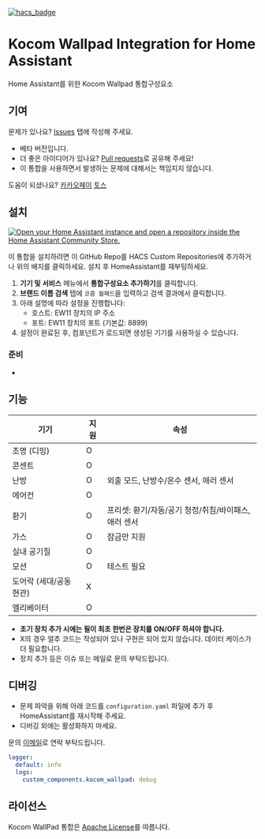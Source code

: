[![hacs_badge](https://img.shields.io/badge/HACS-Custom-41BDF5.svg?style=for-the-badge)](https://github.com/hacs/integration)

# Kocom Wallpad Integration for Home Assistant
Home Assistant를 위한 Kocom Wallpad 통합구성요소

## 기여
문제가 있나요? [Issues](https://github.com/lunDreame/kocom-wallpad/issues) 탭에 작성해 주세요.

- 베타 버전입니다.
- 더 좋은 아이디어가 있나요? [Pull requests](https://github.com/lunDreame/kocom-wallpad/pulls)로 공유해 주세요!
- 이 통합을 사용하면서 발생하는 문제에 대해서는 책임지지 않습니다.

도움이 되셨나요? [카카오페이](https://qr.kakaopay.com/FWDWOBBmR) [토스](https://toss.me/lundreamer)

## 설치
[![Open your Home Assistant instance and open a repository inside the Home Assistant Community Store.](https://my.home-assistant.io/badges/hacs_repository.svg)](https://my.home-assistant.io/redirect/hacs_repository/?owner=lunDreame&repository=kocom-wallpad&category=Integration)

이 통합을 설치하려면 이 GitHub Repo를 HACS Custom Repositories에 추가하거나 위의 배지를 클릭하세요. 설치 후 HomeAssistant를 재부팅하세요.

1. **기기 및 서비스** 메뉴에서 **통합구성요소 추가하기**를 클릭합니다.
2. **브랜드 이름 검색** 탭에 `코콤 월패드`을 입력하고 검색 결과에서 클릭합니다.
3. 아래 설명에 따라 설정을 진행합니다:
   - 호스트: EW11 장치의 IP 주소
   - 포트: EW11 장치의 포트 (기본값: 8899)
4. 설정이 완료된 후, 컴포넌트가 로드되면 생성된 기기를 사용하실 수 있습니다.

### 준비
- 

## 기능

| 기기      | 지원 | 속성                          |
|-----------|------|-------------------------------|
| 조명 (디밍)   | O    |  |
| 콘센트      | O    |                    |
| 난방 | O    | 외출 모드, 난방수/온수 센서, 애러 센서               |
| 에어컨      | O    |                 |
| 환기      | O    | 프리셋: 환기/자동/공기 청정/취침/바이패스, 애러 센서      |
| 가스      | O    | 잠금만 지원                 |
| 실내 공기질      | O    |                               |
| 모션    | O    |             테스트 필요                  |
| 도어락  (세대/공동 현관)   | X    |                               |
| 엘리베이터      | O    |                               |

- **초기 장치 추가 시에는 필이 최초 한번은 장치를 ON/OFF 하셔야 합니다.**
- X의 경우 얼추 코드는 작성되어 있나 구현은 되어 있지 않습니다. 데이터 케이스가 더 필요합니다.
- 장치 추가 등은 이슈 또는 메일로 문의 부탁드립니다.

## 디버깅
- 문제 파악을 위해 아래 코드를 `configuration.yaml` 파일에 추가 후 HomeAssistant를 재시작해 주세요.
- 디버깅 외에는 활성화하지 마세요.

문의 [이메일](mailto:lundreame34@gmail.com)로 연락 부탁드립니다.

```yaml
logger:
  default: info
  logs:
    custom_components.kocom_wallpad: debug
```

## 라이선스
Kocom WallPad 통합은 [Apache License](./LICENSE)를 따릅니다.
